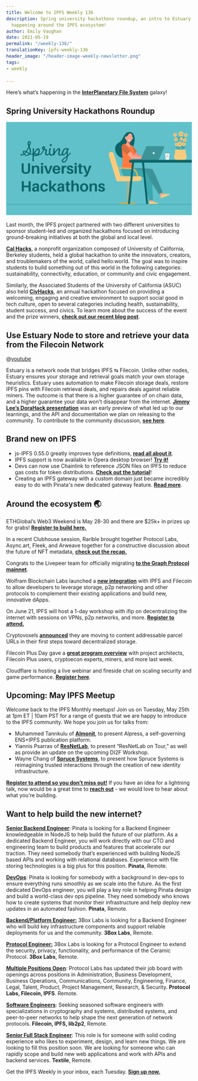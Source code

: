 ```yaml
---
title: Welcome to IPFS Weekly 136
description: Spring university hackathons roundup, an intro to Estuary, and what's
  happening around the IPFS ecosystem!
author: Emily Vaughan
date: 2021-05-19
permalink: "/weekly-136/"
translationKey: ipfs-weekly-136
header_image: "/header-image-weekly-newsletter.png"
tags:
- weekly

---
```

Here’s what’s happening in the [**InterPlanetary File System**](https://ipfs.io/) galaxy!

## Spring University Hackathons Roundup 

![](../assets/spring-university-hackathons.png)

Last month, the IPFS project partnered with two different universities to sponsor student-led and organized hackathons focused on introducing ground-breaking initiatives at both the global and local level.

[**Cal Hacks**](https://helloworld.calhacks.io/), a nonprofit organization composed of University of California, Berkeley students, held a global hackathon to unite the innovators, creators, and troublemakers of the world, called hello:world. The goal was to inspire students to build something out of this world in the following categories: sustainability, connectivity, education, or community and civic engagement.

Similarly, the Associated Students of the University of California (ASUC) also held [**CivHacks**](https://www.civhacks.com/), an annual hackathon focused on providing a welcoming, engaging and creative environment to support social good in tech culture, open to several categories including health, sustainability, student success, and civics. To learn more about the success of the event and the prize winners, [**check out our recent blog post**](https://blog.ipfs.io/2021-05-18-spring-hackathons/).

## Use Estuary Node to store and retrieve your data from the Filecoin Network

@[youtube](3hbtHcn0Piw)

Estuary is a network node that bridges IPFS ⇆ Filecoin. Unlike other nodes, Estuary ensures your storage and retrieval goals match your own storage heuristics. Estuary uses automation to make Filecoin storage deals, restore IPFS pins with Filecoin retrieval deals, and repairs deals against reliable miners. The outcome is that there is a higher guarantee of on chain data, and a higher guarantee your data won't disappear from the internet. [**Jimmy Lee’s DoraHack presentation**](https://youtu.be/3hbtHcn0Piw?t=2460) was an early preview of what led up to our learnings, and the API and documentation we plan on releasing to the community. To contribute to the community discussion, [**see here**](https://github.com/filecoin-project/community/discussions/105).

## Brand new on IPFS

* js-IPFS 0.55.0 greatly improves type definitions, [**read all about it**](https://blog.ipfs.io/2021-05-11-js-ipfs-0-55/).
* IPFS support is now available in Opera desktop browser! [**Try it!**](https://www.opera.com/computer)
* Devs can now use Chainlink to reference JSON files on IPFS to reduce gas costs for token distributions. [**Check out the tutorial**](https://blog.chain.link/fetch-ipfs-api-data-token-distribution/)!
* Creating an IPFS gateway with a custom domain just became incredibly easy to do with Pinata's new dedicated gateway feature. [**Read more**](https://www.coywolf.news/webmaster/dedicated-ipfs-gateway-custom-domain/).

## Around the ecosystem 🌏

ETHGlobal’s Web3 Weekend is May 28-30 and there are $25k+ in prizes up for grabs! [**Register to build here.**](https://web3.ethglobal.co/)   
  
In a recent Clubhouse session, Rarible brought together Protocol Labs, Async.art, Fleek, and Arweave together for a constructive discussion about the future of NFT metadata, [**check out the recap.**](https://rarible.medium.com/meet-metadata-guardians-trying-to-make-your-nft-collection-available-100-years-from-now-60a18baeed6c)  
  
Congrats to the Livepeer team for officially migrating [**to the Graph Protocol mainnet**](https://medium.com/livepeer-blog/livepeer-is-one-of-the-graph-protocols-first-ten-mainnet-migration-partners-90f1c5a23a24).  
  
Wolfram Blockchain Labs launched a [**new integration**](https://filecoin.io/blog/posts/wolfram-blockchain-labs-expanding-storage-functionality-with-ipfs-filecoin-for-dapp-development/) with IPFS and Filecoin to allow developers to leverage storage, p2p networking and other protocols to complement their existing applications and build new, innovative dApps.  
  
On June 21, IPFS will host a 1-day workshop with ifip on decentralizing the internet with sessions on VPNs, p2p networks, and more. [**Register to attend.**](https://networking.ifip.org/2021/registration)  
  
Cryptovoxels [**announced**](https://twitter.com/cryptovoxels/status/1174521499002253312) they are moving to content addressable parcel URLs in their first steps toward decentralized storage.  
  
Filecoin Plus Day gave a [**great program overview**](https://www.youtube.com/watch?v=wP4Bk8lBNUc) with project architects, Filecoin Plus users, cryptoecon experts, miners, and more last week.  
  
Cloudflare is hosting a live webinar and fireside chat on scaling security and game performance. [**Register here**](https://t.co/CBkw2d8Vkp?amp=1).

## Upcoming: May IPFS Meetup

Welcome back to the IPFS Monthly meetups! Join us on Tuesday, May 25th at 1pm ET | 10am PST for a range of guests that we are happy to introduce to the IPFS community. We hope you join us for talks from:

* Muhammed Tanrıkulu of [**Almonit**](https://almonit.eth.link/#/), to present Alpress, a self-governing ENS+IPFS publication platform.
* Yiannis Psarras of [**ResNetLab**](https://research.protocol.ai/tutorials/resnetlab-on-tour/), to present “ResNetLab on Tour,” as well as provide an update on the upcoming DI2F Workshop.
* Wayne Chang of [**Spruce Systems**](https://www.spruceid.com/), to present how Spruce Systems is reimagining trusted interactions through the creation of new identity infrastructure.

[**Register to attend so you don’t miss out!**](https://www.meetup.com/San-Francisco-IPFS/events/276123403/) If you have an idea for a lightning talk, now would be a great time to [**reach out**](https://protocollabs.typeform.com/to/hLGfKhxn) - we would love to hear about what you're building.

## Want to help build the new internet?

[**Senior Backend Engineer**](https://pinata.cloud/careers#2): Pinata is looking for a Backend Engineer knowledgeable in NodeJS to help build the future of our platform. As a dedicated Backend Engineer, you will work directly with our CTO and engineering team to build products and features that accelerate our traction. They need somebody that’s experienced with building NodeJS based APIs and working with relational databases. Experience with file storing technologies is a big plus for this position. **Pinata**, Remote.

[**DevOps**](https://pinata.cloud/careers#1): Pinata is looking for somebody with a background in dev-ops to ensure everything runs smoothly as we scale into the future. As the first dedicated DevOps engineer, you will play a key role in helping Pinata design and build a world-class dev ops pipeline. They need somebody who knows how to create systems that monitor their infrastructure and help deploy new updates in an automated fashion. **Pinata**, Remote.

[**Backend/Platform Engineer:**](https://jobs.lever.co/3box) 3Box Labs is looking for a Backend Engineer who will build key infrastructure components and support reliable deployments for us and the community. **3Box Labs**, Remote.

[**Protocol Engineer:**](https://jobs.lever.co/3box) 3Box Labs is looking for a Protocol Engineer to extend the security, privacy, functionality, and performance of the Ceramic Protocol. **3Box Labs**, Remote.

[**Multiple Positions Open**](https://jobs.lever.co/protocol): Protocol Labs has updated their job board with openings across positions in Administration, Business Development, Business Operations, Communications, Community, Engineering, Finance, Legal, Talent, Product, Project Management, Research, & Security. **Protocol Labs, Filecoin, IPFS**. Remote.

[**Software Engineers**](https://jobs.lever.co/protocol): Seeking seasoned software engineers with specializations in cryptography and systems, distributed systems, and peer-to-peer networks to help shape the next generation of network protocols. **Filecoin, IPFS, lib2p2**, Remote.

[**Senior Full Stack Engineer**](https://boards.greenhouse.io/textileio/jobs/4017984004): This role is for someone with solid coding experience who likes to experiment, design, and learn new things. We are looking to fill this position soon. We are looking for someone who can rapidly scope and build new web applications and work with APIs and backend services. **Textile**, Remote.

Get the IPFS Weekly in your inbox, each Tuesday. [**Sign up now.**](https://ipfs.us4.list-manage.com/subscribe?u=25473244c7d18b897f5a1ff6b&id=cad54b2230)